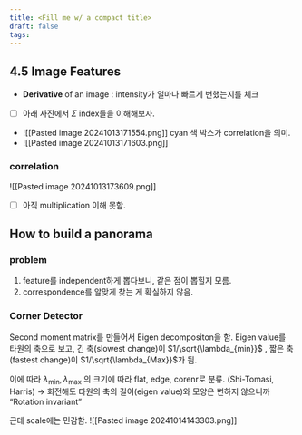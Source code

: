 ```yaml
---
title: <Fill me w/ a compact title>
draft: false
tags:
---
```

## 4.5 Image Features
 
- **Derivative** of an image : intensity가 얼마나 빠르게 변했는지를 체크
- [ ] 아래 사진에서 $\Sigma$ index들을 이해해보자. 
- ![[Pasted image 20241013171554.png]] cyan 색 박스가 correlation을 의미.
- ![[Pasted image 20241013171603.png]]


### correlation 
![[Pasted image 20241013173609.png]]
- [ ] 아직 multiplication 이해 못함.

## How to build a panorama
### problem 
1. feature를 independent하게 뽑다보니, 같은 점이 뽑힐지 모름.
2. correspondence를 알맞게 찾는 게 확실하지 않음.
### Corner Detector
Second moment matrix를 만들어서 Eigen decompositon을 함.
Eigen value를 타원의 축으로 보고, 긴 축(slowest change)이 $1/\sqrt{\lambda_{min}}$ , 짧은 축(fastest change)이 $1/\sqrt{\lambda_{Max}}$가 됨. 

이에 따라 $\lambda_{\mathrm{min}}, \lambda_{\mathrm{max}}$ 의 크기에 따라 flat, edge, corenr로 분류. (Shi-Tomasi, Harris)
→ 회전해도 타원의 축의 길이(eigen value)와 모양은 변하지 않으니까 “Rotation invariant”

근데 scale에는 민감함. 
![[Pasted image 20241014143303.png]]